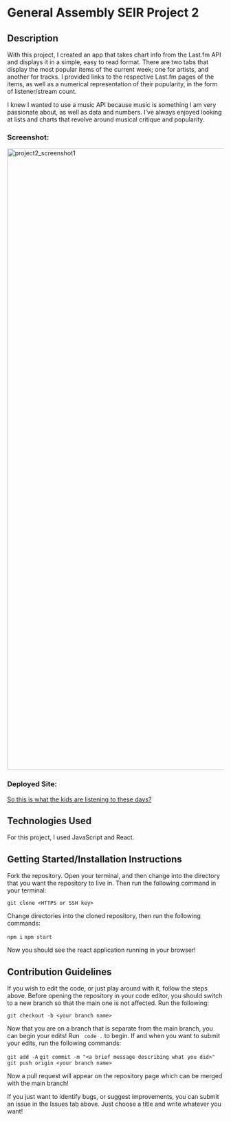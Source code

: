 # General Assembly SEIR Project 2

## Description
With this project, I created an app that takes chart info from the Last.fm API and displays it in a simple, easy to read format. There are two tabs that display the most popular items of the current week; one for artists, and another for tracks. I provided links to the respective Last.fm pages of the items, as well as a numerical representation of their popularity, in the form of listener/stream count.

I knew I wanted to use a music API because music is something I am very passionate about, as well as data and numbers. I've always enjoyed looking at lists and charts that revolve around musical critique and popularity.

### Screenshot:
<img width="1440" alt="project2_screenshot1" src="https://user-images.githubusercontent.com/88629830/134415057-aa0d286c-aa63-49b4-b265-a0de513f7e89.png">

### Deployed Site:
[So this is what the kids are listening to these days?](https://stiwtkalttd.netlify.app/)

## Technologies Used
For this project, I used JavaScript and React.
## Getting Started/Installation Instructions
Fork the repository. Open your terminal, and then change into the directory that you want the repository to live in. Then run the following command in your terminal:

```git clone <HTTPS or SSH key>```

Change directories into the cloned repository, then run the following commands:

```npm i``` ```npm start```

Now you should see the react application running in your browser!

## Contribution Guidelines
If you wish to edit the code, or just play around with it, follow the steps above. Before opening the repository in your code editor, you should switch to a new branch so that the main one is not affected. Run the following:

```git checkout -b <your branch name>```

Now that you are on a branch that is separate from the main branch, you can begin your edits! Run ``` code .``` to begin. If and when you want to submit your edits, run the following commands:

```git add -A``` ```git commit -m "<a brief message describing what you did>"``` ```git push origin <your branch name>```

Now a pull request will appear on the repository page which can be merged with the main branch!

If you just want to identify bugs, or suggest improvements, you can submit an issue in the Issues tab above. Just choose a title and write whatever you want!
